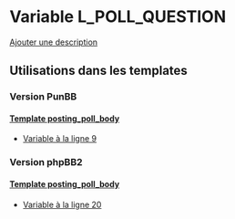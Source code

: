 # Variable L_POLL_QUESTION
[Ajouter une description](https://fa-tvars.appspot.com/var/L_POLL_QUESTION)

## Utilisations dans les templates

### Version PunBB

#### [Template posting_poll_body](punbb/posting_poll_body.md)
* [Variable &agrave; la ligne 9](../punbb/posting_poll_body.tpl#L9)

### Version phpBB2

#### [Template posting_poll_body](subsilver/posting_poll_body.md)
* [Variable &agrave; la ligne 20](../subsilver/posting_poll_body.tpl#L20)